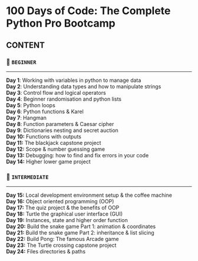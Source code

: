 
# 100 Days of Code: The Complete Python Pro Bootcamp
## CONTENT
### 🔺 `BEGINNER`
___
**Day 1**: Working with variables in python to manage data <br/>
**Day 2**: Understanding data types and how to manipulate strings <br/>
**Day 3**: Control flow and logical operators <br/>
**Day 4**: Beginner randomisation and python lists <br/>
**Day 5**: Python loops <br/>
**Day 6**: Python functions & Karel <br/>
**Day 7**: Hangman <br/>
**Day 8**: Function parameters & Caesar cipher <br/>
**Day 9**: Dictionaries nesting and secret auction <br/>
**Day 10:** Functions with outputs <br/>
**Day 11:** The blackjack capstone project <br/>
**Day 12:** Scope & number guessing game <br/>
**Day 13:** Debugging: how to find and fix errors in your code <br/>
**Day 14:** Higher lower game project <br/>

### 🔺 `INTERMEDIATE`
____
**Day 15:** Local development environment setup & the coffee machine <br/>
**Day 16:** Object oriented programming (OOP) <br/>
**Day 17:** The quiz project & the benefits of OOP <br/>
**Day 18:** Turtle the graphical user interface (GUI) <br/>
**Day 19:** Instances, state and higher order function <br/>
**Day 20:** Build the snake game Part 1: animation & coordinates <br/>
**Day 21:** Build the snake game Part 2: inheritance & list slicing <br/>
**Day 22:** Build Pong: The famous Arcade game <br/>
**Day 23:** The Turtle crossing capstone project <br/>
**Day 24:** Files directories & paths <br/>
